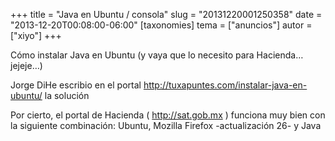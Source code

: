 +++
title = "Java en Ubuntu / consola"
slug = "20131220001250358"
date = "2013-12-20T00:08:00-06:00"
[taxonomies]
tema = ["anuncios"]
autor = ["xiyo"]
+++

Cómo instalar Java en Ubuntu (y vaya que lo necesito para Hacienda…
jejeje…)

Jorge DiHe escribio en el portal
<a href="http://tuxapuntes.com/instalar-java-en-ubuntu/">http://tuxapuntes.com/instalar-java-en-ubuntu/</a>
la solución

Por cierto, el portal de Hacienda (
<a href="http://sat.gob.mx">http://sat.gob.mx</a> ) funciona muy bien
con la siguiente combinación: Ubuntu, Mozilla Firefox -actualización 26-
y Java
